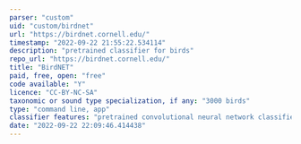 ```yaml
---
parser: "custom"
uid: "custom/birdnet"
url: "https://birdnet.cornell.edu/"
timestamp: "2022-09-22 21:55:22.534114"
description: "pretrained classifier for birds"
repo_url: "https://birdnet.cornell.edu/"
title: "BirdNET"
paid, free, open: "free"
code available: "Y"
licence: "CC-BY-NC-SA"
taxonomic or sound type specialization, if any: "3000 birds"
type: "command line, app"
classifier features: "pretrained convolutional neural network classifier for 3000 bird species"
date: "2022-09-22 22:09:46.414438"
---
```

